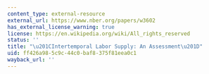 ```yaml
---
content_type: external-resource
external_url: https://www.nber.org/papers/w3602
has_external_license_warning: true
license: https://en.wikipedia.org/wiki/All_rights_reserved
status: ''
title: "\u201CIntertemporal Labor Supply: An Assessment\u201D"
uid: ff426a98-5c9c-44c0-baf8-375f81eea0c1
wayback_url: ''
---
```

